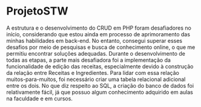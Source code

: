 # ProjetoSTW

A estrutura e o desenvolvimento do CRUD em PHP foram desafiadores no início, considerando que estou ainda em processo de aprimoramento das minhas habilidades em back-end. No entanto, consegui superar esses desafios por meio de pesquisas e busca de conhecimento online, o que me permitiu encontrar soluções adequadas. Durante o desenvolvimento de todas as etapas, a parte mais desafiadora foi a implementação da funcionalidade de edição das receitas, especialmente devido à construção da relação entre Receitas e Ingredientes. Para lidar com essa relação muitos-para-muitos, foi necessário criar uma tabela relacional adicional entre os dois. No que diz respeito ao SQL, a criação do banco de dados foi relativamente fácil, já que possuo algum conhecimento adquirido em aulas na faculdade e em cursos.
